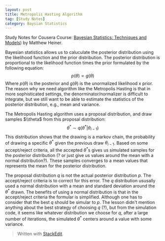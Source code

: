 ```yaml
---
layout: post
title: Metropolis Hasting Algorithm
tag: [Study Notes]
category: Baysian Statistics
---
```


Study Notes for Cousera Course: [Bayesian Statistics: Techniques and Models](https://www.coursera.org/learn/mcmc-bayesian-statistics/)) by Matthew Heiner.

Bayesian statistics allows us to caluculate the posterior distribution using the likelihood function and the prior distribution. The posterior distribution is proportional to the likelihood function times the prior formulated by the following equation:$$p(\theta) \propto g(\theta)$$ Where $p(\theta)$ is the posterior and $g(\theta)$ is the unormalized likelihood x prior. The reason why we need algorithm like the Metropolis Hasting is that in more sophisticated settings, the denorminator/normalizer is difficult to integrate, but we still want to be able to estimate the statistics of the posterior distribution, e.g., mean and variance.

The Metropolis Hasting algorithm uses a proposal distribution, and draw samples $\\theta$ from this proposal distribution: 
$$\theta^* \sim q(\theta^*|\theta_{i-1})$$ 
This distribution shows that the drawing is a markov chain, the probability of drawing a specific $\theta^*$ given the previous draw $\theta_{i-1}$. Based on some accept/reject criteria, all the accepted $\theta^*$s gives us simulated samples for the posterior distribution (? or just give us values around the mean with a normal distribution?). These samples converges to a mean values that represents the mean for the posterior distribution.

The proposal distribution $q$ is not the actual posterior distribution $p$. The accept/reject criteria is to correct for this error. The $q$ distribution ususally used a normal distribution with a mean and standard deviation around the $\theta^*$ drawn. The benefits of using a normal distribution is that in the accept/reject criteria the formular is simplified. Although one has to consider that the best $q$ should be simular to $p$. The lesson didn't mention anything about the best strategy of choosing $q$ (?), but from the simulation code, it seems like whatever distribution we choose for $q$, after a large number of iterations, the simulated $\theta^*$ centers around a value with some variance.


> Written with [StackEdit](https://stackedit.io/).
<!--stackedit_data:
eyJoaXN0b3J5IjpbLTIwNjc1OTY4NjgsLTk5NTUxMDk2OCwtMT
k2OTU4MDg1OCw5OTgyMTY1NTUsLTE4NjQ5NzQ3OTYsLTE4NjQ5
NzQ3OTYsLTI1MzA2NzgwMl19
-->